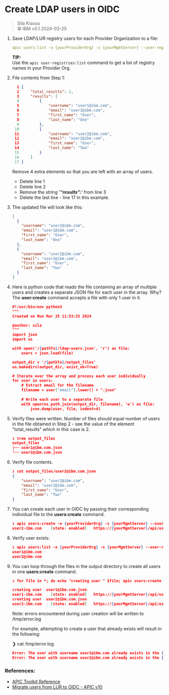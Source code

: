 # Create LDAP users in OIDC   
> Sila Kissuu  
>  &copy; IBM v0.1  2024-03-25   


1. Save LDAP/LUR registry users for each Provider Organization to a file:
    
    ```yaml
    apic users:list -o {yourProviderOrg} -s {yourMgmtServer} --user-registry {yourRegistry} --fields username,email,first_name,last_name --format json > ldap-users.json
    ```
    
    **TIP:**   
    Use the `apic user-registries:list` command to get a list of registry names in your Provider Org.

2. File contents from Step 1:
    
    ```json
      1 {
      2     "total_results": 2,
      3     "results": [
      4         {
      5             "username": "user1@ibm.com",
      6             "email": "user1@ibm.com",
      7             "first_name": "User",
      8             "last_name": "One"
      9         },
     10         {
     11             "username": "user2@ibm.com",
     12             "email": "user2@ibm.com",
     13             "first_name": "User",
     14             "last_name": "Two"
     15         }
     16     ]
     17 }
    ```
    
    Remove 4 extra elements so that you are left with an array of users. 
    * Delete line 1 
    * Delete line 2 
    * Remove the string '_**“results”:**_' from line 3
    * Delete the last line - line 17 in this example.   


4. The updated file will look like this:
    
    ```json
    [
      {
        "username": "user1@ibm.com",
        "email": "user1@ibm.com",
        "first_name": "User",
        "last_name": "One"
      },
      {
        "username": "user2@ibm.com",
        "email": "user2@ibm.com",
        "first_name": "User",
        "last_name": "Two"
      }
    ]
    ```
    
5. Here is python code that reads the file containing an array of multiple users and creates a separate JSON file for each user in the array. Why? The **user:create** command accepts a file with only 1 user in it.
    
    ```json
    #!/usr/bin/env python3
    """
    Created on Mon Mar 25 11:53:25 2024
    
    @author: sila
    """
    import json
    import os
    
    with open('/{pathTo}/ldap-users.json', 'r') as file:
        users = json.load(file)
    
    output_dir = '/{pathTo}/output_files'    
    os.makedirs(output_dir, exist_ok=True)
    
    # Iterate over the array and process each user individually
    for user in users:
        # Extract email for the filename
        filename = user["email"].lower() + ".json"
        
        # Write each user to a separate file
        with open(os.path.join(output_dir, filename), 'w') as file:
            json.dump(user, file, indent=4)
    ```
    
6. Verify files were written. Number of files should equal number of users in the file obtained in Step 2 - see the value of the element "total_results" which in this case is 2.
    
    ```json
    ❯ tree output_files
    output_files
    ├── user1@ibm.com.json
    └── user2@ibm.com.json
    ```
    
7. Verify file contents.
    
    ```json
    ❯ cat output_files/user2@ibm.com.json
    {
        "username": "user2@ibm.com",
        "email": "user2@ibm.com",
        "first_name": "User",
        "last_name": "Two"
    }
    ```
    
8. You can create each user in OIDC by passing their corresponding individual file to the **users:create** command.
    
    ```json
    ❯ apic users:create -o {yourProviderOrg} -s {yourMgmtServer} --user-registry {yourOIDCRegistry} output_files/user2@ibm.com.json
    user2-ibm.com    [state: enabled]   https://{yourMgmtServer}/api/user-registries/86441fe3-dfed-4fe6-99ef-6153b0d14afe/7311fdd9-8cee-4a34-8fdc-398ae61f9426/users/91e3a911-e687-4ae6-8867-0b31cbb85d04
    ```
    
9. Verify user exists:
    ```json
    ❯ apic users:list -o {yourProviderOrg} -s {yourMgmtServer} --user-registry {yourOIDCRegistry} | cut -d' ' -f1 | sed 's/-/@/'
    user1@ibm.com
    user2@ibm.com
    ```

10. You can loop through the files in the output directory to create all users in one **users:create** command.
    ```json
    ❯ for file in *; do echo "creating user " $file; apic users:create -o {yourProviderOrg} -s {yourMgmtServer} --user-registry {yourOIDCRegistry}$file; done 2>/tmp/error.log
    
    creating user  user1@ibm.com.json
    user1-ibm.com    [state: enabled]   https://{yourMgmtServer}/api/user-registries/86441fe3-dfed-4fe6-99ef-6153b0d14afe/7311fdd9-8cee-4a34-8fdc-398ae61f9426/users/00942444-66cd-463d-9a49-44c3223f426e
    creating user  user2@ibm.com.json
    user2-ibm.com    [state: enabled]   https://{yourMgmtServer}/api/user-registries/86441fe3-dfed-4fe6-99ef-6153b0d14afe/7311fdd9-8cee-4a34-8fdc-398ae61f9426/users/a0cb650a-d5b3-4929-8971-77606f9f90e3
    ```

    Note: errors encountered during user creation will be written to /tmp/error.log

    For example, attempting to create a user that already exists will result in the following:
    
    ❯ cat /tmp/error.log
    ```json
    Error: The user with username user1@ibm.com already exists in the {yourOIDCRegistry} identity provider.
    Error: The user with username user2@ibm.com already exists in the {yourOIDCRegistry} identity provider.
    ```


### References:
- [APIC Toolkit Reference](https://www.ibm.com/docs/en/api-connect/10.0.5.x_lts?topic=information-toolkit-command-line-tool-reference)
- [Migrate users from LUR to OIDC - APIC v10](https://community.ibm.com/community/user/integration/discussion/migrate-users-from-lur-to-oidc-apic-v10) 